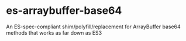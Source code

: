 # es-arraybuffer-base64
An ES-spec-compliant shim/polyfill/replacement for ArrayBuffer base64 methods that works as far down as ES3
